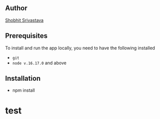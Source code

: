 ## Author

[Shobhit Srivastava](mailto:srivastava.sho@northeastern.edu)

## Prerequisites

To install and run the app locally, you need to have the following installed

- `git`
- `node v.16.17.0` and above

## Installation

- npm install

# test